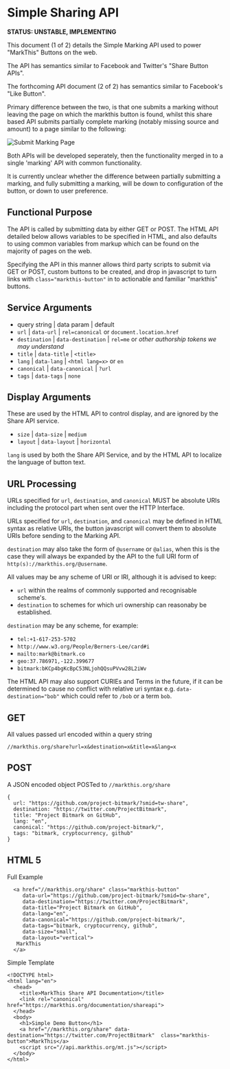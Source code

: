 
# Simple Sharing API

**STATUS: UNSTABLE, IMPLEMENTING**

This document (1 of 2) details the Simple Marking API used to power "MarkThis" Buttons on the web.

The API has semantics similar to Facebook and Twitter's "Share Button APIs".

The forthcoming API document (2 of 2) has semantics similar to Facebook's "Like Button".

Primary difference between the two, is that one submits a marking without leaving the page on which the markthis button is found, whilst this share based API submits partially complete marking (notably missing source and amount) to a page similar to the following:

![Submit Marking Page](http://i.imgur.com/A7lQgcm.png?1)

Both APIs will be developed seperately, then the functionality merged in to a single 'marking' API with common functionality.

It is currently unclear whether the difference between partially submitting a marking, and fully submitting a marking, will be down to configuration of the button, or down to user preference.

## Functional Purpose

The API is called by submitting data by either GET or POST.  The HTML API detailed below allows variables to be specified in HTML, and also defaults to using common variables from markup which can be found on the majority of pages on the web.

Specifying the API in this manner allows third party scripts to submit via GET or POST, custom buttons to be created, and drop in javascript to turn links with `class="markthis-button"` in to actionable and familiar "markthis" buttons.

## Service Arguments

* query string | data param | default
* `url` | `data-url` | `rel=canonical` or `document.location.href`
* `destination` | `data-destination` | `rel=me` or *other authorship tokens we may understand*
* `title` | `data-title` | `<title>`
* `lang` | `data-lang` | `<html lang=x>` or `en`
* `canonical` | `data-canonical` | `?url`
* `tags` | `data-tags` | `none`

## Display Arguments

These are used by the HTML API to control display, and are ignored by the Share API service.

* `size` | `data-size` | `medium`
* `layout` | `data-layout` | `horizontal`

`lang` is used by both the Share API Service, and by the HTML API to localize the language of button text.

## URL Processing

URLs specified for `url`, `destination`, and `canonical` MUST be absolute URIs including the protocol part when sent over the HTTP Interface.

URLs specified for `url`, `destination`, and `canonical` may be defined in HTML syntax as relative URIs, the button javascript will convert them to absolute URIs before sending to the Marking API.

`destination` may also take the form of `@username` or `@alias`, when this is the case they will always be expanded by the API to the full URI form of `http(s)://markthis.org/@username`.

All values may be any scheme of URI or IRI, although it is advised to keep:

* `url` within the realms of commonly supported and recognisable scheme's. 
* `destination` to schemes for which uri ownership can reasonaby be established.

`destination` may be any scheme, for example:

* `tel:+1-617-253-5702`
* `http://www.w3.org/People/Berners-Lee/card#i`
* `mailto:mark@bitmark.co`
* `geo:37.786971,-122.399677`
* `bitmark:bKCp4bgKcBpC53NLjohQQsuPVvw28L2iWv`

The HTML API may also support CURIEs and Terms in the future, if it can be determined to cause no conflict with relative uri syntax e.g. `data-destination="bob"` which could refer to `/bob` or a term `bob`.

## GET

All values passed url encoded within a query string

`//markthis.org/share?url=x&destination=x&title=x&lang=x`


## POST

A JSON encoded object POSTed to `//markthis.org/share`

```
{
  url: "https://github.com/project-bitmark/?smid=tw-share",
  destination: "https://twitter.com/ProjectBitmark",
  title: "Project Bitmark on GitHub",
  lang: "en",
  canonical: "https://github.com/project-bitmark/",
  tags: "bitmark, cryptocurrency, github"
}
```

## HTML 5

Full Example

```
  <a href="//markthis.org/share" class="markthis-button"
     data-url="https://github.com/project-bitmark/?smid=tw-share",
     data-destination="https://twitter.com/ProjectBitmark",
     data-title="Project Bitmark on GitHub",
     data-lang="en",
     data-canonical="https://github.com/project-bitmark/",
     data-tags="bitmark, cryptocurrency, github",
     data-size="small",
     data-layout="vertical">
   MarkThis
  </a>
```

Simple Template

```
<!DOCTYPE html>
<html lang="en">
  <head>
    <title>MarkThis Share API Documentation</title>
    <link rel="canonical" href="https://markthis.org/documentation/shareapi">
  </head>
  <body>
    <h1>Simple Demo Button</h1>
    <a href="//markthis.org/share" data-destination="https://twitter.com/ProjectBitmark"  class="markthis-button">MarkThis</a>
    <script src="//api.markthis.org/mt.js"></script>
  </body>
</html>
```
